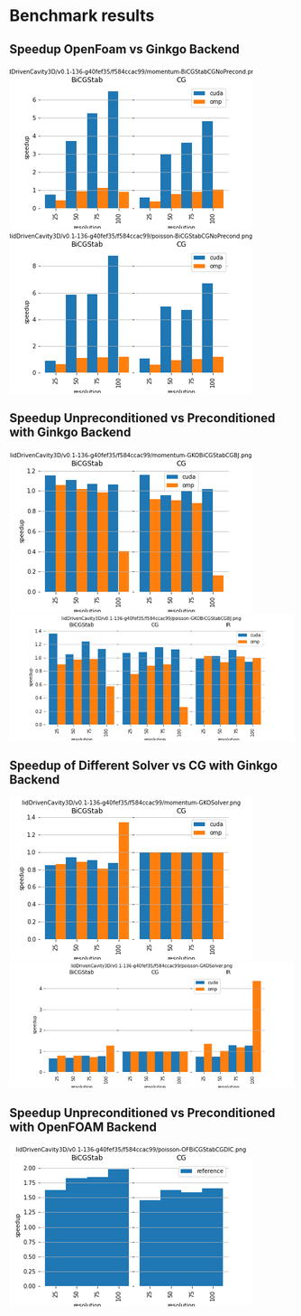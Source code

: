 # Benchmark results

## Speedup OpenFoam vs Ginkgo Backend
![figure](momentum-BiCGStabCGNoPrecond.png)![figure](poisson-BiCGStabCGNoPrecond.png)


## Speedup Unpreconditioned vs Preconditioned with Ginkgo Backend
![figure](momentum-GKOBiCGStabCGBJ.png)![figure](poisson-GKOBiCGStabCGBJ.png)


## Speedup of Different Solver vs CG  with Ginkgo Backend
![figure](momentum-GKOSolver.png)![figure](poisson-GKOSolver.png)


## Speedup Unpreconditioned vs Preconditioned with OpenFOAM Backend
![figure](poisson-OFBiCGStabCGDIC.png)

